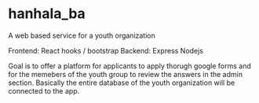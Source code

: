 # hanhala_ba

A web based service for a youth organization

Frontend: React hooks / bootstrap
Backend: Express Nodejs

Goal is to offer a platform for applicants to apply thorugh google forms and for the memebers of the youth group to review the answers in the admin section.
Basically the entire database of the youth organization will be connected to the app. 
